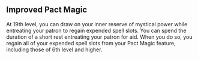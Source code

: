 ## Improved Pact Magic
At 19th level, you can draw on your inner reserve of mystical power while entreating your patron to regain expended spell slots.
You can spend the duration of a short rest entreating your patron for aid. 
When you do so, you regain all of your expended spell slots from your Pact Magic feature, including those of 6th level and higher.

<!--

-<< CHANGES >>-
- this used to be the capstone
- duration extended from 5 minutes to short rest
- impact extended to include all spell slots
- removed once per long rest tag

-<< TODO >>-
- playtest
-> this might actually be way overpowered

-<< COMMENTARY >>-
- eldritch master may have been misnamed
-> it implied you were the master of eldritch magic
-> instead, your patron overlord is the eldritch master of you
- the idea of worshipping your patron over an hour or eight is hilarious

-->
